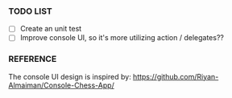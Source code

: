 ### TODO LIST
- [ ] Create an unit test
- [ ] Improve console UI, so it's more utilizing action / delegates??

### REFERENCE
The console UI design is inspired by: https://github.com/Riyan-Almaiman/Console-Chess-App/
